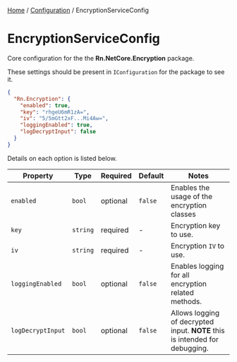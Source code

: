 [Home](/README.md) / [Configuration](/docs/configuration/README.md) / EncryptionServiceConfig

# EncryptionServiceConfig
Core configuration for the the **Rn.NetCore.Encryption** package.

These settings should be present in `IConfiguration` for the package to see it.

```json
{
  "Rn.Encryption": {
    "enabled": true,
    "key": "rhgeU6mR1zA=",
    "iv": "5/5mGtt2xF...Mi4Aw=",
    "loggingEnabled": true,
    "logDecryptInput": false
  }
}
```

Details on each option is listed below.

| Property | Type | Required | Default | Notes |
| --- | --- | ---- | ---- | --- |
| `enabled` | `bool` | optional | `false` | Enables the usage of the encryption classes |
| `key` | `string` | required | - | Encryption key to use. |
| `iv` | `string` | required | - | Encryption `IV` to use. |
| `loggingEnabled` | `bool` | optional | `false` | Enables logging for all encryption related methods. |
| `logDecryptInput` | `bool` | optional | `false` | Allows logging of decrypted input. **NOTE** this is intended for debugging. |
